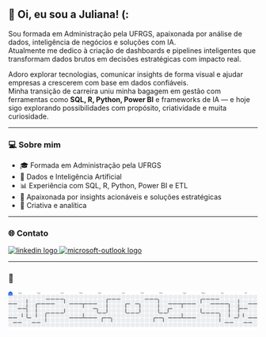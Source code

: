 ## 👋 Oi, eu sou a Juliana! (:

Sou formada em Administração pela UFRGS, apaixonada por análise de dados, inteligência de negócios e soluções com IA.  
Atualmente me dedico à criação de dashboards e pipelines inteligentes que transformam dados brutos em decisões estratégicas com impacto real.

Adoro explorar tecnologias, comunicar insights de forma visual e ajudar empresas a crescerem com base em dados confiáveis.  
Minha transição de carreira uniu minha bagagem em gestão com ferramentas como **SQL, R, Python, Power BI** e frameworks de IA — e hoje sigo explorando possibilidades com propósito, criatividade e muita curiosidade.

---

### 💻 Sobre mim

- 🎓 Formada em Administração pela UFRGS
- 🤖 Dados e Inteligência Artificial
- 📊 Experiência com SQL, R, Python, Power BI e ETL
- 🧠 Apaixonada por insights acionáveis e soluções estratégicas
- 🐝 Criativa e analítica 

---

### 🌐 Contato

<div align="left">
  <a href="https://www.linkedin.com/in/juliana-kirschnick" target="_blank">
    <img src="https://raw.githubusercontent.com/maurodesouza/profile-readme-generator/master/src/assets/icons/social/linkedin/default.svg" width="52" height="40" alt="linkedin logo"  />
  </a>
  <a href="mailto:julianarayer@hotmail.com" target="_blank">
    <img src="https://raw.githubusercontent.com/maurodesouza/profile-readme-generator/master/src/assets/icons/social/microsoft-outlook/default.svg" width="52" height="40" alt="microsoft-outlook logo"  />
  </a>
</div>

---

### 👾 

<picture>
  <source media="(prefers-color-scheme: dark)" srcset="https://raw.githubusercontent.com/julianarayer/julianarayer/output/pacman-contribution-graph-dark.svg">
  <source media="(prefers-color-scheme: light)" srcset="https://raw.githubusercontent.com/julianarayer/julianarayer/output/pacman-contribution-graph.svg">
  <img alt="pacman contribution graph" src="https://raw.githubusercontent.com/julianarayer/julianarayer/output/pacman-contribution-graph.svg">
</picture>
